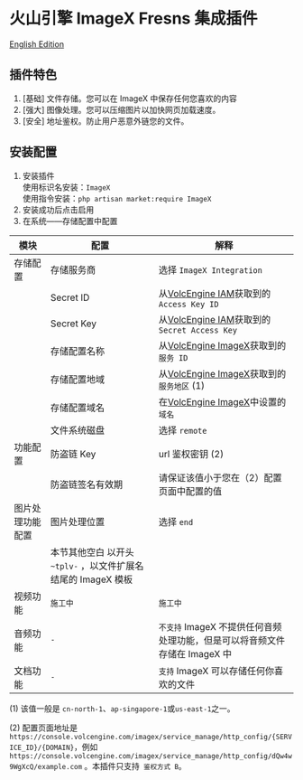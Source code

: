 # 火山引擎 ImageX Fresns 集成插件

[English Edition](readme.md)

## 插件特色

1. [基础] 文件存储。您可以在 ImageX 中保存任何您喜欢的内容
2. [强大] 图像处理。您可以压缩图片以加快网页加载速度。
3. [安全] 地址鉴权。防止用户恶意外链您的文件。

## 安装配置

1. 安装插件  
   使用标识名安装：`ImageX`  
   使用指令安装：`php artisan market:require ImageX`
2. 安装成功后点击启用
3. 在系统——存储配置中配置

| 模块	      | 配置	                                      | 解释                                                                                          | 
|----------|------------------------------------------|---------------------------------------------------------------------------------------------|
| 存储配置     | 	存储服务商	                                  | 选择 `ImageX Integration`                                                                     | 
|          | Secret ID	                               | 从[VolcEngine IAM](https://console.volcengine.com/iam/keymanage/)获取到的 `Access Key ID`        | 
|          | Secret Key	                              | 从[VolcEngine IAM](https://console.volcengine.com/iam/keymanage/)获取到的 `Secret Access Key`    | 
|          | 存储配置名称	                                  | 从[VolcEngine ImageX](https://console.volcengine.com/imagex/service_manage/)获取到的 `服务 ID`     | 
|          | 存储配置地域                                   | 	从[VolcEngine ImageX](https://console.volcengine.com/imagex/service_manage/)获取到的 `服务地区` (1) | 
|          | 存储配置域名	                                  | 在[VolcEngine ImageX](https://console.volcengine.com/imagex/service_manage/)中设置的 `域名`        | 
|          | 文件系统磁盘	                                  | 选择 `remote`                                                                                 | 
| 功能配置     | 	防盗链 Key	                                | url 鉴权密钥 (2)                                                                                | 
|          | 防盗链签名有效期	                                | 请保证该值小于您在（2）配置页面中配置的值                                                                       | 
| 图片处理功能配置 | 图片处理位置                                   | 	选择 `end`                                                                                   |  
|          | 本节其他空白	以开头 `~tplv-` ，以文件扩展名结尾的 ImageX 模板 |                                                                                             |
| 视频功能	    | `施工中`                                    | 	`施工中`                                                                                      |
| 音频功能	    | `-`	                                     | `不支持` ImageX 不提供任何音频处理功能，但是可以将音频文件存储在 ImageX 中                                              |  
| 文档功能	    | `-`	                                     | `支持` ImageX 可以存储任何你喜欢的文件                                                                    | 

(1) 该值一般是 `cn-north-1`、`ap-singapore-1`或`us-east-1`之一。

(2)
配置页面地址是 `https://console.volcengine.com/imagex/service_manage/http_config/{SERVICE_ID}/{DOMAIN}`，例如 `https://console.volcengine.com/imagex/service_manage/http_config/dQw4w9WgXcQ/example.com` 。本插件只支持`
鉴权方式 B`。
